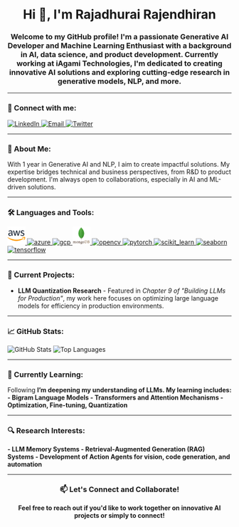 <h1 align="center">Hi 👋, I'm Rajadhurai Rajendhiran</h1>
<h3 align="center">
Welcome to my GitHub profile! I'm a passionate Generative AI Developer and Machine Learning Enthusiast with a background in AI, data science, and product development. Currently working at <strong>iAgami Technologies</strong>, I'm dedicated to creating innovative AI solutions and exploring cutting-edge research in generative models, NLP, and more.
</h3>

---

<h3 align="left">🔗 Connect with me:</h3>
<p align="left">
  <a href=(https://www.linkedin.com/in/rajadhurai-rajendhiran](https://www.linkedin.com/in/rajadhurai-rajendhiran)" target="_blank" rel="noreferrer">
    <img src="https://www.vectorlogo.zone/logos/linkedin/linkedin-icon.svg" alt="LinkedIn" width="40" height="40"/>
  </a>
  <a href="mailto: rajadhurai.rajendhiran21@gmail.com" target="_blank" rel="noreferrer">
    <img src="https://www.vectorlogo.zone/logos/gmail/gmail-icon.svg" alt="Email" width="40" height="40"/>
  </a>
  <a href="https://twitter.com/rajadhurai" target="_blank" rel="noreferrer">
    <img src="https://www.vectorlogo.zone/logos/twitter/twitter-icon.svg" alt="Twitter" width="40" height="40"/>
  </a>
</p>

---

<h3 align="left">💼 About Me:</h3>
<p align="left">
With 1 year in Generative AI and NLP, I aim to create impactful solutions. My expertise bridges technical and business perspectives, from R&D to product development. I'm always open to collaborations, especially in AI and ML-driven solutions.
</p>

---

<h3 align="left">🛠️ Languages and Tools:</h3>
<p align="left">
  <a href="https://aws.amazon.com" target="_blank" rel="noreferrer">
    <img src="https://raw.githubusercontent.com/devicons/devicon/master/icons/amazonwebservices/amazonwebservices-original-wordmark.svg" alt="aws" width="40" height="40"/>
  </a>
  <a href="https://azure.microsoft.com/en-in/" target="_blank" rel="noreferrer">
    <img src="https://www.vectorlogo.zone/logos/microsoft_azure/microsoft_azure-icon.svg" alt="azure" width="40" height="40"/>
  </a>
  <a href="https://cloud.google.com" target="_blank" rel="noreferrer">
    <img src="https://www.vectorlogo.zone/logos/google_cloud/google_cloud-icon.svg" alt="gcp" width="40" height="40"/>
  </a>
  <a href="https://www.mongodb.com/" target="_blank" rel="noreferrer">
    <img src="https://raw.githubusercontent.com/devicons/devicon/master/icons/mongodb/mongodb-original-wordmark.svg" alt="mongodb" width="40" height="40"/>
  </a>
  <a href="https://opencv.org/" target="_blank" rel="noreferrer">
    <img src="https://www.vectorlogo.zone/logos/opencv/opencv-icon.svg" alt="opencv" width="40" height="40"/>
  </a>
  <a href="https://pytorch.org/" target="_blank" rel="noreferrer">
    <img src="https://www.vectorlogo.zone/logos/pytorch/pytorch-icon.svg" alt="pytorch" width="40" height="40"/>
  </a>
  <a href="https://scikit-learn.org/" target="_blank" rel="noreferrer">
    <img src="https://upload.wikimedia.org/wikipedia/commons/0/05/Scikit_learn_logo_small.svg" alt="scikit_learn" width="40" height="40"/>
  </a>
  <a href="https://seaborn.pydata.org/" target="_blank" rel="noreferrer">
    <img src="https://seaborn.pydata.org/_images/logo-mark-lightbg.svg" alt="seaborn" width="40" height="40"/>
  </a>
  <a href="https://www.tensorflow.org" target="_blank" rel="noreferrer">
    <img src="https://www.vectorlogo.zone/logos/tensorflow/tensorflow-icon.svg" alt="tensorflow" width="40" height="40"/>
  </a>
</p>

---

<h3 align="left">🚀 Current Projects:</h3>

- **LLM Quantization Research** - Featured in *Chapter 9 of "Building LLMs for Production"*, my work here focuses on optimizing large language models for efficiency in production environments.

---

<h3 align="left">📈 GitHub Stats:</h3>
<p align="left">
  <img src="https://github-readme-stats.vercel.app/api?username=rajadhurai&show_icons=true&theme=radical" alt="GitHub Stats" />
  <img src="https://github-readme-stats.vercel.app/api/top-langs/?username=rajadhurai&layout=compact&theme=radical" alt="Top Languages" />
</p>

---

<h3 align="left">🌱 Currently Learning:</h3>
<p align="left">
Following <strong>I’m deepening my understanding of LLMs. My learning includes:
- Bigram Language Models
- Transformers and Attention Mechanisms
- Optimization, Fine-tuning, Quantization
</p>

---

<h3 align="left">🔍 Research Interests:</h3>
- LLM Memory Systems  
- Retrieval-Augmented Generation (RAG) Systems  
- Development of Action Agents for vision, code generation, and automation  

---

<h3 align="center">📫 Let's Connect and Collaborate!</h3>
<p align="center">
Feel free to reach out if you'd like to work together on innovative AI projects or simply to connect!
</p>
